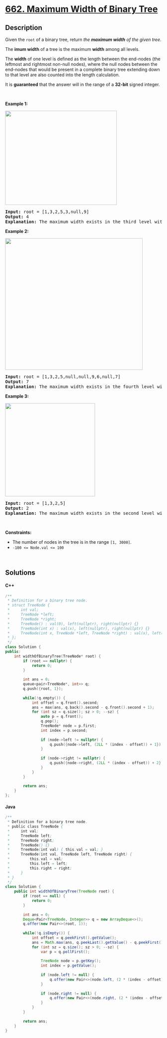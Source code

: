 # [662. Maximum Width of Binary Tree](https://leetcode.com/problems/maximum-width-of-binary-tree)

## Description

<p>Given the <code>root</code> of a binary tree, return <em>the <strong>maximum width</strong> of the given tree</em>.</p>

<p>The <strong>    imum width</strong> of a tree is the maximum <strong>width</strong> among all levels.</p>

<p>The <strong>width</strong> of one level is defined as the length between the end-nodes (the leftmost and rightmost non-null nodes), where the null nodes between the end-nodes that would be present in a complete binary tree extending down to that level are also counted into the length calculation.</p>

<p>It is <strong>guaranteed</strong> that the answer will in the range of a <strong>32-bit</strong> signed integer.</p>

<p>&nbsp;</p>
<p><strong class="example">Example 1:</strong></p>
<img alt="" src="https://fastly.jsdelivr.net/gh/doocs/leetcode@main/solution/0600-0699/0662.Maximum%20Width%20of%20Binary%20Tree/images/width1-tree.jpg" style="width: 359px; height: 302px;" />
<pre>
<strong>Input:</strong> root = [1,3,2,5,3,null,9]
<strong>Output:</strong> 4
<strong>Explanation:</strong> The maximum width exists in the third level with length 4 (5,3,null,9).
</pre>

<p><strong class="example">Example 2:</strong></p>
<img alt="" src="https://fastly.jsdelivr.net/gh/doocs/leetcode@main/solution/0600-0699/0662.Maximum%20Width%20of%20Binary%20Tree/images/maximum-width-of-binary-tree-v3.jpg" style="width: 442px; height: 422px;" />
<pre>
<strong>Input:</strong> root = [1,3,2,5,null,null,9,6,null,7]
<strong>Output:</strong> 7
<strong>Explanation:</strong> The maximum width exists in the fourth level with length 7 (6,null,null,null,null,null,7).
</pre>

<p><strong class="example">Example 3:</strong></p>
<img alt="" src="https://fastly.jsdelivr.net/gh/doocs/leetcode@main/solution/0600-0699/0662.Maximum%20Width%20of%20Binary%20Tree/images/width3-tree.jpg" style="width: 289px; height: 299px;" />
<pre>
<strong>Input:</strong> root = [1,3,2,5]
<strong>Output:</strong> 2
<strong>Explanation:</strong> The maximum width exists in the second level with length 2 (3,2).
</pre>

<p>&nbsp;</p>
<p><strong>Constraints:</strong></p>

<ul>
    <li>The number of nodes in the tree is in the range <code>[1, 3000]</code>.</li>
    <li><code>-100 &lt;= Node.val &lt;= 100</code></li>
</ul>
<p>&nbsp;</p>

## Solutions

<!-- tabs:start -->

#### C++

```cpp
/**
 * Definition for a binary tree node.
 * struct TreeNode {
 *     int val;
 *     TreeNode *left;
 *     TreeNode *right;
 *     TreeNode() : val(0), left(nullptr), right(nullptr) {}
 *     TreeNode(int x) : val(x), left(nullptr), right(nullptr) {}
 *     TreeNode(int x, TreeNode *left, TreeNode *right) : val(x), left(left), right(right) {}
 * };
 */
class Solution {
public:
    int widthOfBinaryTree(TreeNode* root) {
        if (root == nullptr) {
            return 0;
        }
        
        int ans = 0;
        queue<pair<TreeNode*, int>> q;
        q.push({root, 1});
        
        while(!q.empty()) {
            int offset = q.front().second;
            ans = max(ans, q.back().second - q.front().second + 1);
            for (int sz = q.size(); sz > 0; --sz) {
                auto p = q.front();
                q.pop();
                TreeNode* node = p.first;
                int index = p.second;
                
                if (node->left != nullptr) {
                    q.push({node->left, (2LL * (index - offset)) + 1});
                }
                
                if (node->right != nullptr) {
                    q.push({node->right, (2LL * (index - offset)) + 2});
                }
            }
        }
        
        return ans;
    }
};
```

#### Java

```java
/**
 * Definition for a binary tree node.
 * public class TreeNode {
 *     int val;
 *     TreeNode left;
 *     TreeNode right;
 *     TreeNode() {}
 *     TreeNode(int val) { this.val = val; }
 *     TreeNode(int val, TreeNode left, TreeNode right) {
 *         this.val = val;
 *         this.left = left;
 *         this.right = right;
 *     }
 * }
 */
class Solution {
    public int widthOfBinaryTree(TreeNode root) {
        if (root == null) {
            return 0;
        }
        
        int ans = 0;
        Deque<Pair<TreeNode, Integer>> q = new ArrayDeque<>();
        q.offer(new Pair<>(root, 1));
        
        while(!q.isEmpty()) {
            int offset = q.peekFirst().getValue();
            ans = Math.max(ans, q.peekLast().getValue() - q.peekFirst().getValue() + 1);
            for (int sz = q.size(); sz > 0; --sz) {
                var p = q.pollFirst();
                
                TreeNode node = p.getKey();
                int index = p.getValue();
                
                if (node.left != null) {
                    q.offer(new Pair<>(node.left, (2 * (index - offset)) + 1));
                }
                
                if (node.right != null) {
                    q.offer(new Pair<>(node.right, (2 * (index - offset)) + 2));
                }
            }
        }
        
        return ans;
    }
}
```

<!-- tabs:end -->